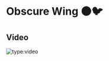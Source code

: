 # Obscure Wing 🌑🐦

## Video

![type:video](https://www.youtube.com/embed/IXZ6kr4VHQw?start=176&end=185)

